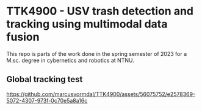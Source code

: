 # TTK4900 - USV trash detection and tracking using multimodal data fusion
This repo is parts of the work done in the spring semester of 2023 for a M.sc. degree in cybernetics and robotics at NTNU.



## Global tracking test

https://github.com/marcusvormdal/TTK4900/assets/56075752/e2578369-5072-4307-973f-0c70e5a8a16c
